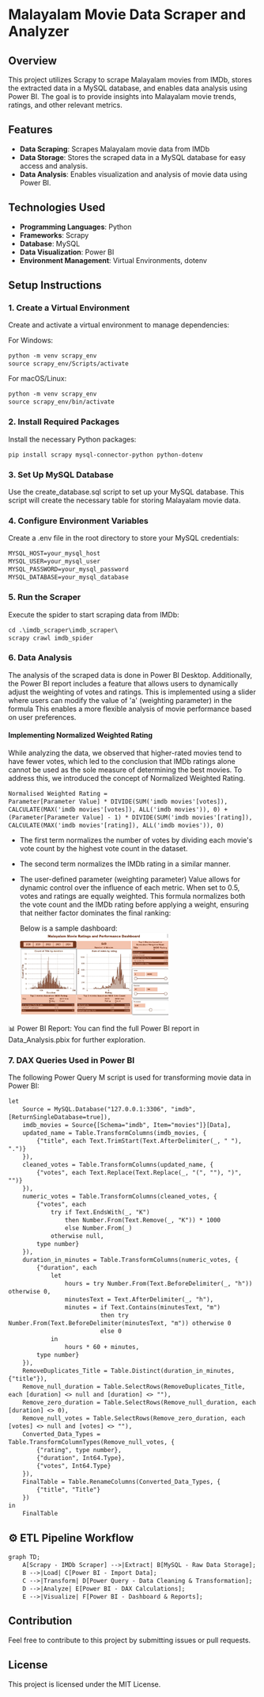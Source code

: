 # Malayalam Movie Data Scraper and Analyzer

## Overview

This project utilizes Scrapy to scrape Malayalam movies from IMDb, stores the extracted data in a MySQL database, and enables data analysis using Power BI.
The goal is to provide insights into Malayalam movie trends, ratings, and other relevant metrics.

## Features

- **Data Scraping**: Scrapes Malayalam movie data from IMDb
- **Data Storage**: Stores the scraped data in a MySQL database for easy access and analysis.
- **Data Analysis**: Enables visualization and analysis of movie data using Power BI.

## Technologies Used

- **Programming Languages**: Python
- **Frameworks**: Scrapy
- **Database**: MySQL
- **Data Visualization**: Power BI
- **Environment Management**: Virtual Environments, dotenv

## Setup Instructions

### 1. Create a Virtual Environment

Create and activate a virtual environment to manage dependencies:

For Windows:

```
python -m venv scrapy_env
source scrapy_env/Scripts/activate
```

For macOS/Linux:

```
python -m venv scrapy_env
source scrapy_env/bin/activate
```

### 2. Install Required Packages

Install the necessary Python packages:

```
pip install scrapy mysql-connector-python python-dotenv
```

### 3. Set Up MySQL Database

Use the create_database.sql script to set up your MySQL database.
This script will create the necessary table for storing Malayalam movie data.

### 4. Configure Environment Variables

Create a .env file in the root directory to store your MySQL credentials:

```
MYSQL_HOST=your_mysql_host
MYSQL_USER=your_mysql_user
MYSQL_PASSWORD=your_mysql_password
MYSQL_DATABASE=your_mysql_database
```

### 5. Run the Scraper

Execute the spider to start scraping data from IMDb:

```
cd .\imdb_scraper\imdb_scraper\
scrapy crawl imdb_spider
```

### 6. Data Analysis

The analysis of the scraped data is done in Power BI Desktop.
Additionally, the Power BI report includes a feature that allows users to dynamically adjust the weighting of votes and ratings.
This is implemented using a slider where users can modify the value of 'a' (weighting parameter) in the formula
This enables a more flexible analysis of movie performance based on user preferences.

#### Implementing Normalized Weighted Rating

While analyzing the data, we observed that higher-rated movies tend to have fewer votes,
which led to the conclusion that IMDb ratings alone cannot be used as the sole measure of determining the best movies.
To address this, we introduced the concept of Normalized Weighted Rating.

```
Normalised Weighted Rating =
Parameter[Parameter Value] * DIVIDE(SUM('imdb movies'[votes]), CALCULATE(MAX('imdb movies'[votes]), ALL('imdb movies')), 0) +
(Parameter[Parameter Value] - 1) * DIVIDE(SUM('imdb movies'[rating]), CALCULATE(MAX('imdb movies'[rating]), ALL('imdb movies')), 0)
```

- The first term normalizes the number of votes by dividing each movie's vote count by the highest vote count in the dataset.

- The second term normalizes the IMDb rating in a similar manner.

- The user-defined parameter (weighting parameter) Value allows for dynamic control over the influence of each metric.
  When set to 0.5, votes and ratings are equally weighted.
  This formula normalizes both the vote count and the IMDb rating before applying a weight, ensuring that neither factor dominates the final ranking:

  Below is a sample dashboard:
  <br>
  <img src="DashBoard.jpg" alt="Dashboard" width="300">

📊 Power BI Report: You can find the full Power BI report in Data_Analysis.pbix for further exploration.

### 7. DAX Queries Used in Power BI

The following Power Query M script is used for transforming movie data in Power BI:

```
let
    Source = MySQL.Database("127.0.0.1:3306", "imdb", [ReturnSingleDatabase=true]),
    imdb_movies = Source{[Schema="imdb", Item="movies"]}[Data],
    updated_name = Table.TransformColumns(imdb_movies, {
        {"title", each Text.TrimStart(Text.AfterDelimiter(_, " "), ".")}
    }),
    cleaned_votes = Table.TransformColumns(updated_name, {
        {"votes", each Text.Replace(Text.Replace(_, "(", ""), ")", "")}
    }),
    numeric_votes = Table.TransformColumns(cleaned_votes, {
        {"votes", each
            try if Text.EndsWith(_, "K")
                then Number.From(Text.Remove(_, "K")) * 1000
                else Number.From(_)
            otherwise null,
        type number}
    }),
    duration_in_minutes = Table.TransformColumns(numeric_votes, {
        {"duration", each
            let
                hours = try Number.From(Text.BeforeDelimiter(_, "h")) otherwise 0,
                minutesText = Text.AfterDelimiter(_, "h"),
                minutes = if Text.Contains(minutesText, "m")
                          then try Number.From(Text.BeforeDelimiter(minutesText, "m")) otherwise 0
                          else 0
            in
                hours * 60 + minutes,
        type number}
    }),
    RemoveDuplicates_Title = Table.Distinct(duration_in_minutes, {"title"}),
    Remove_null_duration = Table.SelectRows(RemoveDuplicates_Title, each [duration] <> null and [duration] <> ""),
    Remove_zero_duration = Table.SelectRows(Remove_null_duration, each [duration] <> 0),
    Remove_null_votes = Table.SelectRows(Remove_zero_duration, each [votes] <> null and [votes] <> ""),
    Converted_Data_Types = Table.TransformColumnTypes(Remove_null_votes, {
        {"rating", type number},
        {"duration", Int64.Type},
        {"votes", Int64.Type}
    }),
    FinalTable = Table.RenameColumns(Converted_Data_Types, {
        {"title", "Title"}
    })
in
    FinalTable
```

## ⚙️ ETL Pipeline Workflow

```mermaid
graph TD;
    A[Scrapy - IMDb Scraper] -->|Extract| B[MySQL - Raw Data Storage];
    B -->|Load| C[Power BI - Import Data];
    C -->|Transform| D[Power Query - Data Cleaning & Transformation];
    D -->|Analyze| E[Power BI - DAX Calculations];
    E -->|Visualize| F[Power BI - Dashboard & Reports];
```

## Contribution

Feel free to contribute to this project by submitting issues or pull requests.

## License

This project is licensed under the MIT License.

```

```
